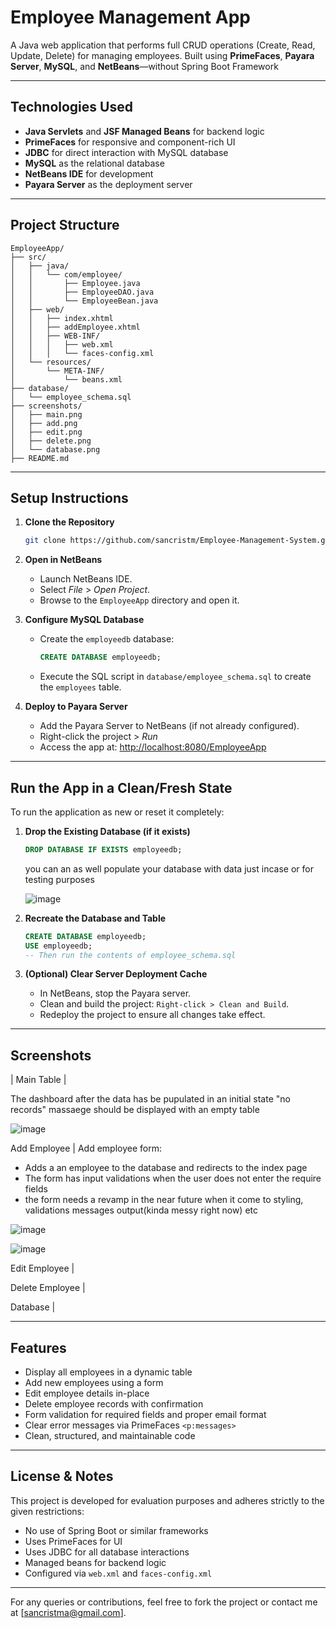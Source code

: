 # Employee Management App

A Java web application that performs full CRUD operations (Create, Read, Update, Delete) for managing employees. Built using **PrimeFaces**, **Payara Server**, **MySQL**, and **NetBeans**—without Spring Boot Framework

---

##  Technologies Used

- **Java Servlets** and **JSF Managed Beans** for backend logic
- **PrimeFaces** for responsive and component-rich UI
- **JDBC** for direct interaction with MySQL database
- **MySQL** as the relational database
- **NetBeans IDE** for development
- **Payara Server** as the deployment server

---

##  Project Structure

```
EmployeeApp/
├── src/
│   ├── java/
│   │   └── com/employee/
│   │       ├── Employee.java
│   │       ├── EmployeeDAO.java
│   │       └── EmployeeBean.java
│   ├── web/
│   │   ├── index.xhtml
│   │   ├── addEmployee.xhtml
│   │   ├── WEB-INF/
│   │   │   ├── web.xml
│   │   │   └── faces-config.xml
│   └── resources/
│       └── META-INF/
│           └── beans.xml
├── database/
│   └── employee_schema.sql
├── screenshots/
│   ├── main.png
│   ├── add.png
│   ├── edit.png
│   ├── delete.png
│   └── database.png
├── README.md
```

---

##  Setup Instructions

1. **Clone the Repository**

   ```bash
   git clone https://github.com/sancristm/Employee-Management-System.git 
   ```

2. **Open in NetBeans**

   - Launch NetBeans IDE.
   - Select *File* > *Open Project*.
   - Browse to the `EmployeeApp` directory and open it.

3. **Configure MySQL Database**

   - Create the `employeedb` database:
     ```sql
     CREATE DATABASE employeedb;
     ```
   - Execute the SQL script in `database/employee_schema.sql` to create the `employees` table.

4. **Deploy to Payara Server**

   - Add the Payara Server to NetBeans (if not already configured).
   - Right-click the project > *Run*
   - Access the app at: [http://localhost:8080/EmployeeApp](http://localhost:8080/EmployeeApp)

---

##  Run the App in a Clean/Fresh State

To run the application as new or reset it completely:

1. **Drop the Existing Database (if it exists)**
   ```sql
   DROP DATABASE IF EXISTS employeedb;
   ```
   you can an as well populate your database with data just incase or for testing purposes

   ![image](https://github.com/user-attachments/assets/c70e3f16-b26d-4f7d-8892-4efbd95a624e)


3. **Recreate the Database and Table**
   ```sql
   CREATE DATABASE employeedb;
   USE employeedb;
   -- Then run the contents of employee_schema.sql
   ```

4. **(Optional) Clear Server Deployment Cache**
   - In NetBeans, stop the Payara server.
   - Clean and build the project: `Right-click > Clean and Build`.
   - Redeploy the project to ensure all changes take effect.
  

     


---

##  Screenshots

| Main Table | 

The dashboard after the data has be pupulated in an initial state "no records" massaege should be displayed with an empty table

![image](https://github.com/user-attachments/assets/e4bf239c-c97f-4e44-9f21-8c478390fb49)



Add Employee | 
Add employee form: 
- Adds a an employee to the database and redirects to the index page
- The form has input validations when the user does not enter the require fields
- the form needs a revamp in the near future when it come to styling, validations messages output(kinda messy right now) etc 

![image](https://github.com/user-attachments/assets/57efe202-aabd-43d3-a171-c71fdbc99425)

![image](https://github.com/user-attachments/assets/c33bd064-b88a-4583-8de6-2523e0cd6c48)



Edit Employee | 

Delete Employee |

Database |


---

##  Features

- Display all employees in a dynamic table
- Add new employees using a form
- Edit employee details in-place
- Delete employee records with confirmation
- Form validation for required fields and proper email format
- Clear error messages via PrimeFaces `<p:messages>`
- Clean, structured, and maintainable code

---

##  License & Notes

This project is developed for evaluation purposes and adheres strictly to the given restrictions:

- No use of Spring Boot or similar frameworks
- Uses PrimeFaces for UI
- Uses JDBC for all database interactions
- Managed beans for backend logic
- Configured via `web.xml` and `faces-config.xml`

---

For any queries or contributions, feel free to fork the project or contact me at [sancristma@gmail.com].
